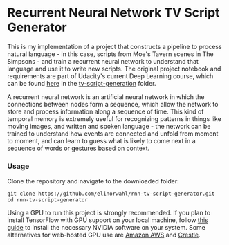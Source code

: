# Recurrent Neural Network TV Script Generator

This is my implementation of a project that constructs a pipeline to process natural language - in this case, scripts from
Moe's Tavern scenes in The Simpsons - and train a recurrent neural network to understand that language and use it to write
new scripts. The original project notebook and requirements are part of Udacity's current Deep Learning course,
which can be found [here](https://github.com/udacity/deep-learning) in the [tv-script-generation](https://github.com/udacity/deep-learning/tree/master/tv-script-generation) folder.

A recurrent neural network is an artificial neural network in which the connections between nodes form a sequence, which
allow the network to store and process information along a sequence of time. This kind of temporal memory is extremely 
useful for recognizing patterns in things like moving images, and written and spoken language - the network can be trained 
to understand how events are connected and unfold from moment to moment, and can learn to guess what is likely to come next in a sequence of words or gestures based on context.

### Usage

Clone the repository and navigate to the downloaded folder:
```
git clone https://github.com/elinorwahl/rnn-tv-script-generator.git
cd rnn-tv-script-generator
```

Using a GPU to run this project is strongly recommended. If you plan to install TensorFlow with GPU support on your local 
machine, follow [this guide](https://www.tensorflow.org/install/) to install the necessary NVIDIA software on your system.
Some alternatives for web-hosted GPU use are [Amazon AWS](https://aws.amazon.com/hpc/) and [Crestle](https://www.crestle.com).
